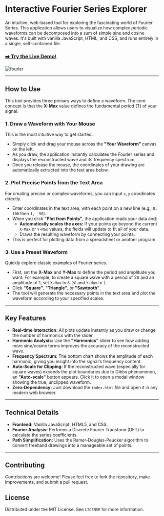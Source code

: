 # Interactive Fourier Series Explorer

An intuitive, web-based tool for exploring the fascinating world of Fourier Series. This application allows users to visualize how complex periodic waveforms can be decomposed into a sum of simple sine and cosine waves. It's built with vanilla JavaScript, HTML, and CSS, and runs entirely in a single, self-contained file.

### [➡️ Try the Live Demo!](https://inverter3p.github.io/fourier/fourier.html)


![fourier](https://github.com/user-attachments/assets/9d6355f0-de9d-42df-8db0-c0ff2ca6110c)

---

## How to Use

This tool provides three primary ways to define a waveform. The core concept is that the **X-Max** value defines the fundamental period (T) of your signal.

### 1. Draw a Waveform with Your Mouse

This is the most intuitive way to get started.
-   Simply click and drag your mouse across the **"Your Waveform"** canvas on the left.
-   As you draw, the application instantly calculates the Fourier series and displays the reconstructed wave and its frequency spectrum.
-   Once you release the mouse, the coordinates of your drawing are automatically extracted into the text area below.

### 2. Plot Precise Points from the Text Area

For creating precise or complex waveforms, you can input `x,y` coordinates directly.
-   Enter coordinates in the text area, with each point on a new line (e.g., `0, 100` then `1, -50`).
-   When you click **"Plot from Points"**, the application reads your data and:
    -   **Automatically scales the axes:** If your points go beyond the current `X-Max` or `Y-Max` values, the fields will update to fit all of your data.
    -   Draws the resulting waveform by connecting your points.
-   This is perfect for plotting data from a spreadsheet or another program.

### 3. Use a Preset Waveform

Quickly explore classic examples of Fourier series.
-   First, set the **X-Max** and **Y-Max** to define the period and amplitude you want. For example, to create a square wave with a period of 2π and an amplitude of 1, set `X-Max` to `6.28` and `Y-Max` to `1`.
-   Click **"Square"**, **"Triangle"**, or **"Sawtooth"**.
-   The tool will generate the necessary points in the text area and plot the waveform according to your specified scales.

---

## Key Features

*   **Real-time Interaction:** All plots update instantly as you draw or change the number of harmonics with the slider.
*   **Harmonic Analysis:** Use the **"Harmonics"** slider to see how adding more sine/cosine terms improves the accuracy of the reconstructed wave.
*   **Frequency Spectrum:** The bottom chart shows the amplitude of each harmonic, giving you insight into the signal's frequency content.
*   **Auto-Scale for Clipping:** If the reconstructed wave (especially for square waves) exceeds the plot boundaries due to Gibbs phenomenon, an **"Auto-scale"** button appears. Click it to open a modal window showing the true, unclipped waveform.
*   **Zero-Dependency:** Just download the `index.html` file and open it in any modern web browser.

---

## Technical Details

*   **Frontend:** Vanilla JavaScript, HTML5, and CSS.
*   **Fourier Analysis:** Performs a Discrete Fourier Transform (DFT) to calculate the series coefficients.
*   **Path Simplification:** Uses the Ramer-Douglas-Peucker algorithm to convert freehand drawings into a manageable set of points.

---

## Contributing

Contributions are welcome! Please feel free to fork the repository, make improvements, and submit a pull request.

## License

Distributed under the MIT License. See `LICENSE` for more information.
